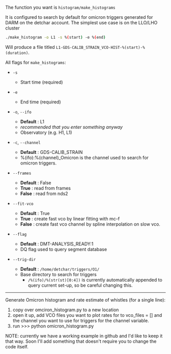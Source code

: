 The function you want is `histogram/make_histograms`

It is configured to search by default for omicron triggers generated for DARM on the detchar account. The simplest use case is on the LLO/LHO cluster

```bash
./make_histogram -o L1 -s %(start) -e %(end)
```
Will produce a file titled `L1-GDS-CALIB_STRAIN_VCO-HIST-%(start)-%(duration)`. 

All flags for `make_histograms`:

* `-s`
    * Start time (required)
* `-e`
    * End time (required)
* `-o`, `--ifo`
    * **Default** : L1
    * *recommended that you enter something anyway*
    * Observatory (e.g. H1, L1)
* `-c`, `--channel`
    * **Default** : GDS-CALIB_STRAIN
    * %(ifo):%(channel)_Omicron is the channel 
        used to search for omicron triggers.
* `--frames`
    *  **Default** : False
    * **True** : read from frames
    * **False** : read from nds2

* `--fit-vco`
    * **Default** : True
    * **True** : create fast vco by linear fitting with mc-f
    * **False** : create fast vco channel by spline 
            interpolation on slow vco.
* `--flag`
    * **Default** : DMT-ANALYSIS_READY:1
    * DQ flag used to query segment database
* `--trig-dir`
    * **Default** : `/home/detchar/triggers/O1/`
    * Base directory to search for triggers
        * `/%(ifo)/%(str(st)[0:4])` is currently automatically appended
        to query current set-up, so be careful changing this.

------------
Generate Omicron histogram and rate estimate of whistles (for a single line):

1. copy over omciron_histogram.py to a new location
2. open it up, add VCO files you want to plot rates for to vco_files = [] and the channel you want to use for triggers
for the channel variable. 
3. run >>> python omicron_histogram.py


NOTE: currently we have a working example in github and I'd like to keep it that way. Soon I'll add something that doesn't require
you to change the code itself.

